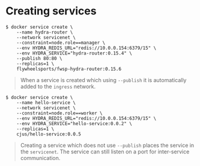 # Creating services

```shell
$ docker service create \
    --name hydra-router \
    --network servicenet \
    --constraint=node.role==manager \
    --env HYDRA_REDIS_URL="redis://10.0.0.154:6379/15" \
    --env HYDRA_SERVICE="hydra-router:0.15.4" \
    --publish 80:80 \
    --replicas=1 \
    flywheelsports/fwsp-hydra-router:0.15.6
```

> When a service is created which using `--publish` it is automatically added to the `ingress` network.

```shell
$ docker service create \
    --name hello-service \
    --network servicenet \
    --constraint=node.role==worker \
    --env HYDRA_REDIS_URL="redis://10.0.0.154:6379/15" \
    --env HYDRA_SERVICE="hello-service:0.0.2" \
    --replicas=1 \
    cjus/hello-service:0.0.5
```

> Creating a service which does not use `--publish` places the service in the `servicenet`.  The service can still listen on a port for inter-service communication.
